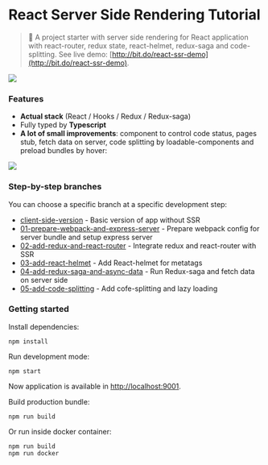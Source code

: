 # React Server Side Rendering Tutorial

> :rocket: A project starter with server side rendering for React application with react-router, redux state, react-helmet, redux-saga and code-splitting. See live demo: [http://bit.do/react-ssr-demo](http://bit.do/react-ssr-demo).

![](https://github.com/noveogroup-amorgunov/react-ssr-tutorial/raw/master/static/preview.gif)

### Features

-   **Actual stack** (React / Hooks / Redux / Redux-saga)
-   Fully typed by **Typescript**
-   **A lot of small improvements**: component to control code status, pages stub, fetch data on server, code splitting by loadable-components and preload bundles by hover:

![](https://github.com/noveogroup-amorgunov/react-ssr-tutorial/raw/master/static/preview-preload-bundles.gif)

### Step-by-step branches

You can choose a specific branch at a specific development step:

-   [client-side-version](https://github.com/noveogroup-amorgunov/react-ssr-tutorial/tree/client-side-version) - Basic version of app without SSR
-   [01-prepare-webpack-and-express-server](https://github.com/noveogroup-amorgunov/react-ssr-tutorial/tree/01-prepare-webpack-and-express-server) - Prepare webpack config for server bundle and setup express server
-   [02-add-redux-and-react-router](https://github.com/noveogroup-amorgunov/react-ssr-tutorial/tree/) - Integrate redux and react-router with SSR
-   [03-add-react-helmet](https://github.com/noveogroup-amorgunov/react-ssr-tutorial/tree/03-add-react-helmet) - Add React-helmet for metatags
-   [04-add-redux-saga-and-async-data](https://github.com/noveogroup-amorgunov/react-ssr-tutorial/tree/04-add-redux-saga-and-async-data) - Run Redux-saga and fetch data on server side
-   [05-add-code-splitting](https://github.com/noveogroup-amorgunov/react-ssr-tutorial/tree/05-add-code-splitting) - Add cofe-splitting and lazy loading

### Getting started

Install dependencies:

```
npm install
```

Run development mode:

```
npm start
```

Now application is available in [http://localhost:9001](http://localhost:9001).

Build production bundle:

```
npm run build
```

Or run inside docker container:

```
npm run build
npm run docker
```
